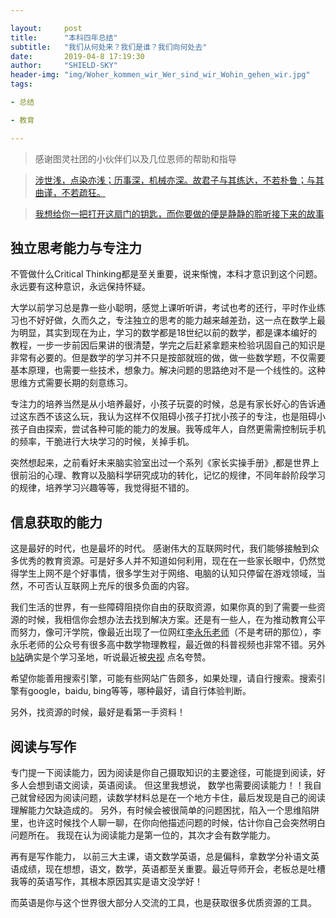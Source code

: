 ```yaml
---

layout:     post
title:      "本科四年总结"
subtitle:   "我们从何处来？我们是谁？我们向何处去"
date:       2019-04-8 17:19:30
author:     "SHIELD-SKY"
header-img: "img/Woher_kommen_wir_Wer_sind_wir_Wohin_gehen_wir.jpg"
tags:

- 总结

- 教育

---
```


> 感谢图灵社团的小伙伴们以及几位恩师的帮助和指导

> [涉世浅，点染亦浅；历事深，机械亦深。故君子与其练达，不若朴鲁；与其曲谨，不若疏狂。](https://zhuanlan.zhihu.com/p/43681497)

> [我想给你一把打开这扇门的钥匙，而你要做的便是静静的聆听接下来的故事](https://www.freebuf.com/articles/neopoints/190895.html)



## 独立思考能力与专注力

 不管做什么Critical Thinking都是至关重要，说来惭愧，本科才意识到这个问题。永远要有这种意识，永远保持怀疑。

大学以前学习总是靠一些小聪明，感觉上课听听讲，考试也考的还行，平时作业练习也不好好做，久而久之，专注独立的思考的能力越来越差劲，这一点在数学上最为明显，其实到现在为止，学习的数学都是18世纪以前的数学，都是课本编好的教程，一步一步前因后果讲的很清楚，学完之后赶紧拿题来检验巩固自己的知识是非常有必要的。但是数学的学习并不只是按部就班的做，做一些数学题，不仅需要基本原理，也需要一些技术，想象力。解决问题的思路绝对不是一个线性的。这种思维方式需要长期的刻意练习。

专注力的培养当然是从小培养最好，小孩子玩耍的时候，总是有家长好心的告诉通过这东西不该这么玩，我认为这样不仅阻碍小孩子打扰小孩子的专注，也是阻碍小孩子自由探索，尝试各种可能的能力的发展。我等成年人，自然更需需控制玩手机的频率，干脆进行大块学习的时候，关掉手机。

突然想起来，之前看好未来脑实验室出过一个系列《家长实操手册》,都是世界上很前沿的心理、教育以及脑科学研究成功的转化，记忆的规律，不同年龄阶段学习的规律，培养学习兴趣等等，我觉得挺不错的。

## 信息获取的能力

这是最好的时代，也是最坏的时代。 感谢伟大的互联网时代，我们能够接触到众多优秀的教育资源。可是好多人并不知道如何利用，现在在一些家长眼中，仍然觉得学生上网不是个好事情，很多学生对于网络、电脑的认知只停留在游戏领域，当然，不可否认互联网上充斥的很多负面的内容。

我们生活的世界，有一些障碍阻挠你自由的获取资源，如果你真的到了需要一些资源的时候，我相信你会想办法去找到解决方案。还是有一些人，在为推动教育公平而努力，像可汗学院，像最近出现了一位网红[李永乐老师](https://space.bilibili.com/9458053?from=search&seid=4763347557942525442)（不是考研的那位），李永乐老师的公众号有很多高中数学物理教程，最近做的科普视频也非常不错。另外[b站](https://www.bilibili.com)确实是个学习圣地，听说最近被[央视](http://news.cctv.com/2019/04/17/ARTIkdxgldxCuSmVdTOimrAw190417.shtml) 点名夸赞。

希望你能善用搜索引擎，可能有些网站广告颇多，如果处理，请自行搜索。搜索引擎有google，baidu, bing等等，哪种最好，请自行体验判断。

另外，找资源的时候，最好是看第一手资料！

## 阅读与写作

专门提一下阅读能力，因为阅读是你自己摄取知识的主要途径，可能提到阅读，好多人会想到语文阅读，英语阅读。 但这里我想说， 数学也需要阅读能力！！我自己就曾经因为阅读问题，读数学材料总是在一个地方卡住，最后发现是自己的阅读理解能力欠缺造成的。 另外，有时候会被很简单的问题困扰，陷入一个思维陷阱里，也许这时候找个人聊一聊，在你向他描述问题的时候，估计你自己会突然明白问题所在。 我现在认为阅读能力是第一位的，其次才会有数学能力。 

再有是写作能力， 以前三大主课，语文数学英语，总是偏科，拿数学分补语文英语成绩，现在想想，语文，数学，英语都至关重要。最近导师开会，老板总是吐槽我等的英语写作，其根本原因其实是语文没学好！

而英语是你与这个世界很大部分人交流的工具，也是获取很多优质资源的工具。